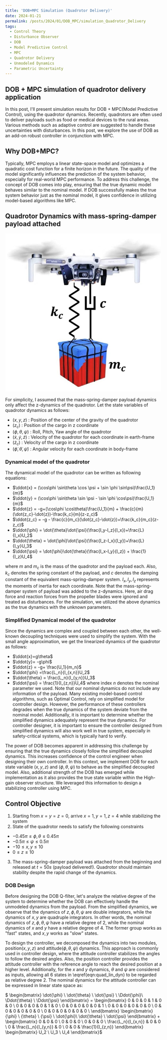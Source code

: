 ```yaml
---
title: 'DOB+MPC Simulation (Quadrotor Delivery)'
date: 2024-01-21
permalink: /posts/2024/01/DOB_MPC/simulation_Quadrotor_Delivery
tags:
  - Control Theory
  - Disturbance Observer
  - DOB
  - Model Predictive Control
  - MPC
  - Quadrotor Delivery
  - Unmodeled Dynamics
  - Parametric Uncertainty
---
```


## DOB + MPC simulation of quadrotor delivery application

In this post, I'll present simulation results for DOB + MPC(Model Predictive Control), using the quadrotor dynamics. Recently, quadrotors are often used to deliver payloads such as food or medical devices to the rural areas. Various methods such as adaptive control are suggested to handle these uncertainties with disturbances. In this post, we explore the use of DOB as an add-on robust controller in conjunction with MPC.

## Why DOB+MPC?

Typically, MPC employs a linear state-space model and optimizes a quadratic cost function for a finite horizon in the future. The quality of the model significantly influences the prediction of the system behavior, especially for real-world MPC performance. To address this challenge, the concept of DOB comes into play, ensuring that the true dynamic model behaves similar to the nominal model. If DOB successfully makes the true system behavior just as the nominal model, it gives confidence in utilizing model-based algorithms like MPC.

## Quadrotor Dynamics with mass-spring-damper payload attached

<img src='/images/Blog_img/DOB_post/quad_payload.jpg' width='500'/>

For simplicity, I assumed that the mass-spring-damper payload dynamics only affect the z-dynamics of the quadrotor. Let the state variables of quadrotor dynamics as follows:
- $(x,y,z)$ : Position of the center of the gravity of the quadrotor
- $(z_c)$ : Position of the cargo in z coordinate
- $(\phi, \theta, \psi)$ : Roll, Pitch, Yaw angle of the quadrotor
- $(\dot{x}, \dot{y}, \dot{z})$ : Velocity of the quadrotor for each coordinate in earth-frame
- $(\dot{z}_c)$ : Velocity of the cargo in z coordinate
- $(\dot{\phi}, \dot{\theta}, \dot{\psi})$ : Angular velocity for each coordinate in body-frame

### Dynamical model of the quadrotor

The dynamical model of the quadrotor can be written as following equations:
- $\ddot{x} = (\cos\phi \sin\theta \cos \psi + \sin \phi \sin\psi)\frac{U_1}{m}$
- $\ddot{y} = (\cos\phi \sin\theta \sin \psi - \sin \phi \cos\psi)\frac{U_1}{m}$
- $\ddot{z} = -g+(\cos\phi \cos\theta)\frac{U_1}{m} + \frac{c}{m}(\dot{z_c}-\dot{z})-\frac{k_c}{m}(z-z_c)$
- $\ddot{z_c} = -g - \frac{c}{m_c}(\dot{z_c}-\dot{z})+\frac{k_c}{m_c}(z-z_c)$
- $\ddot{\phi} = \dot{\theta}\dot{\psi}(\frac{I_y-I_z}{I_x})+\frac{L}{I_x}U_2$
- $\ddot{\theta} = \dot{\phi}\dot{\psi}(\frac{I_z-I_x}{I_y})+\frac{L}{I_y}U_3$
- $\ddot{\psi} = \dot{\phi}\dot{\theta}(\frac{I_x-I_y}{I_z}) + \frac{1}{I_z}U_4$

where $m$ and $m_c$ is the mass of the quadrotor and the payload each. Also, $k_c$ denotes the spring constant of the payload, and $c$ denotes the damping constant of the equivalent mass-spring-damper system. $I_x, I_y, I_z$ represents the moments of inertia for each coordinate. Note that the mass-spring-damper system of payload was added to the z-dynamics. Here, air drag force and reaction forces from the propeller blades were ignored and treated as disturbances. For the simulation, we utilized the above dynamics as the true dynamics with the unknown parameters. 

### Simplified Dynamical model of the quadrotor

Since the dynamics are complex and coupled between each other, the well-known decoupling techniques were used to simplify the system. With the small angle approximation, we get the linearized dynamics of the quadrotor as follows:
- $\ddot{x}=g\theta$
- $\ddot{y}= -g\phi$
- $\ddot{z} = -g+ \frac{U_1}{m_n}$
- $\ddot{\phi} =\frac{L_n}{I_{x,n}}U_2$
- $\ddot{\theta} = \frac{L_n}{I_{y,n}}U_3$
- $\ddot{\psi} =  \frac{1}{I_{z,n}}U_4$
where index $n$ denotes the nominal parameter we used. Note that our nominal dynamics do not include any information of the payload.
Many existing model-based control algorithms, such as Optimal Control, rely on simplified model for controller design. However, the performance of these controllers degrades when the true dynamics of the system deviate from the nominal model. Additionally, it is important to determine whether the simplified dynamics adequately represent the true dynamics. For controller designer, it is important to ensure the controller designed from simplified dynamics will also work well in true system, especially in safety-critical systems, which is typically hard to verify.

The power of DOB becomes apparent in addressing this challenge by ensuring that the true dynamics closely follow the simplified decoupled dynamics. This increases confidence of the control engineer when designing their own controller. In this context, we implement DOB for each state variable $(x,y,z)$ and $(\phi, \theta, \psi)$ to behave as the simplified decoupled model. Also, additional strength of the DOB has emerged while implementation as it also provides the true state variable within the High-gain observer structure. We leveraged this information to design a stabilizing controller using MPC.

## Control Objective

1. Starting from $x=y=z=0$, arrive $x=1, y=1, z=4$ while stabilizing the system
2. State of the quadrotor needs to satisfy the following constraints
  - $-0.45\pi \leq \phi, \theta \leq 0.45\pi$
  - $-0.5\pi \leq \psi \leq 0.5\pi$
  - $-10 \leq x,y \leq 10$
  - $0 \leq z \leq 10$
3. The mass-spring-damper payload was attached from the beginning and released at $t=50s$ (payload delivered!). Quadrotor should maintain stability despite the rapid change of the dynamics.

### DOB Design

Before designing the DOB Q-filter, let's analyze the relative degree of the system to determine whether the DOB can effectively handle the unmodeled dynamics from the payload. From the simplified dynamics, we observe that the dynamics of $z, \phi, \theta, \psi$ are double integrators, while the dynamics of $x, y$ are quadruple integrators. In other words, the nominal dynamics of $z, \phi, \theta, \psi$ have a relative degree of 2, while the nominal dynamics of $x$ and $y$ have a relative degree of 4. The former group works as "fast" states, and $x, y$ works as "slow" states. 

To design the controller, we decomposed the dynamics into two modules, position($x,y,z$) and attitude($\phi,\theta,\psi$) dynamics. This approach is commonly used in controller design, where the attitude controller stabilizes the angles to follow the desired angles. Also, the position controller provides the attitude controller with the reference angle to reach the desired position at a higher level. Additionally, for the $x$ and $y$ dynamics, $\theta$ and $\psi$ are considered as inputs, allowing all 6 states in \eqref{eqn:quad_lin_dyn} to be regarded as relative degree 2. The nominal dynamics for the attitude controller can be expressed in linear state space as:

$ \begin{bmatrix}
        \dot{\phi} \\
        \dot{\theta} \\
        \dot{\psi} \\
        \Ddot{\phi}\\
        \Ddot{\theta} \\
        \Ddot{\psi}
    \end{bmatrix}
    =
    \begin{bmatrix}
        0 & 0 & 0 & 1 & 0 & 0 \\
        0 & 0 & 0 & 0 & 1 & 0 \\
        0 & 0 & 0 & 0 & 0 & 1 \\
        0 & 0 & 0 & 0 & 0 & 0 \\
        0 & 0 & 0 & 0 & 0 & 0 \\
        0 & 0 & 0 & 0 & 0 & 0 \\
    \end{bmatrix}
    \begin{bmatrix}
        {\phi} \\
        {\theta} \\
        {\psi} \\
        \dot{\phi}\\
        \dot{\theta} \\
        \dot{\psi}
    \end{bmatrix}
    +
    \begin{bmatrix}
        0 & 0 & 0 \\
        0 & 0 & 0 \\
        0 & 0 & 0 \\
        \frac{L_n}{I_{x,n}} & 0 & 0 \\
        0 & \frac{L_n}{I_{y,n}} & 0 \\
        0 & 0 & \frac{1}{I_{z,n}}
    \end{bmatrix}
    \begin{bmatrix}
        U_2 \\
        U_3 \\
        U_4
    \end{bmatrix}$
    